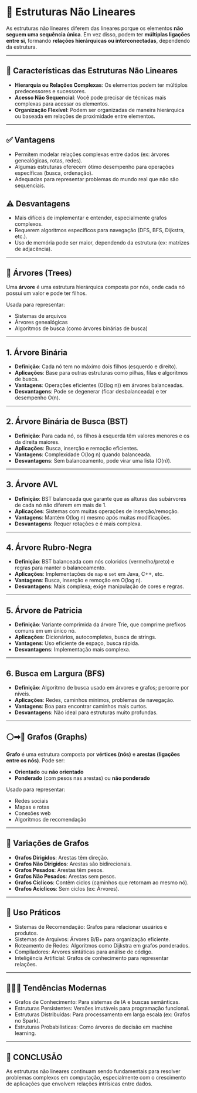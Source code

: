 # 📌 Estruturas Não Lineares

As estruturas não lineares diferem das lineares porque os elementos
**não seguem uma sequência única**. Em vez disso, podem ter
**múltiplas ligações entre si**, formando **relações hierárquicas ou interconectadas**,
dependendo da estrutura.

---

## 🔎 Características das Estruturas Não Lineares

- **Hierarquia ou Relações Complexas**: Os elementos podem ter múltiplos predecessores e sucessores.
- **Acesso Não Sequencial**: Você pode precisar de técnicas mais complexas para acessar os elementos.
- **Organização Flexível**: Podem ser organizadas de maneira hierárquica ou baseada em relações de proximidade entre elementos.

---

## ✅ Vantagens

- Permitem modelar relações complexas entre dados (ex: árvores genealógicas, rotas, redes).
- Algumas estruturas oferecem ótimo desempenho para operações específicas (busca, ordenação).
- Adequadas para representar problemas do mundo real que não são sequenciais.

## ⚠️ Desvantagens

- Mais difíceis de implementar e entender, especialmente grafos complexos.
- Requerem algoritmos específicos para navegação (DFS, BFS, Dijkstra, etc.).
- Uso de memória pode ser maior, dependendo da estrutura (ex: matrizes de adjacência).

---

## 🌲 Árvores (Trees)

Uma **árvore** é uma estrutura hierárquica composta por nós, onde cada nó possui um valor e pode ter filhos.

Usada para representar:

- Sistemas de arquivos
- Árvores genealógicas
- Algoritmos de busca (como árvores binárias de busca)

---

## 1. **Árvore Binária**

- **Definição**: Cada nó tem no máximo dois filhos (esquerdo e direito).
- **Aplicações**: Base para outras estruturas como pilhas, filas e algoritmos de busca.
- **Vantagens**: Operações eficientes (O(log n)) em árvores balanceadas.
- **Desvantagens**: Pode se degenerar (ficar desbalanceada) e ter desempenho O(n).

---

## 2. **Árvore Binária de Busca (BST)**

- **Definição**: Para cada nó, os filhos à esquerda têm valores menores e os da direita maiores.
- **Aplicações**: Busca, inserção e remoção eficientes.
- **Vantagens**: Complexidade O(log n) quando balanceada.
- **Desvantagens**: Sem balanceamento, pode virar uma lista (O(n)).

---

## 3. **Árvore AVL**

- **Definição**: BST balanceada que garante que as alturas das subárvores de cada nó não diferem em mais de 1.
- **Aplicações**: Sistemas com muitas operações de inserção/remoção.
- **Vantagens**: Mantém O(log n) mesmo após muitas modificações.
- **Desvantagens**: Requer rotações e é mais complexa.

---

## 4. **Árvore Rubro-Negra**

- **Definição**: BST balanceada com nós coloridos (vermelho/preto) e regras para manter o balanceamento.
- **Aplicações**: Implementações de `map` e `set` em Java, C++, etc.
- **Vantagens**: Busca, inserção e remoção em O(log n).
- **Desvantagens**: Mais complexa; exige manipulação de cores e regras.

---

## 5. **Árvore de Patricia**

- **Definição**: Variante comprimida da árvore Trie, que comprime prefixos comuns em um único nó.
- **Aplicações**: Dicionários, autocompletes, busca de strings.
- **Vantagens**: Uso eficiente de espaço, busca rápida.
- **Desvantagens**: Implementação mais complexa.

---

## 6. **Busca em Largura (BFS)**

- **Definição**: Algoritmo de busca usado em árvores e grafos; percorre por níveis.
- **Aplicações**: Redes, caminhos mínimos, problemas de navegação.
- **Vantagens**: Boa para encontrar caminhos mais curtos.
- **Desvantagens**: Não ideal para estruturas muito profundas.

---

## ⚪➡🔴 Grafos (Graphs)

**Grafo** é uma estrutura composta por **vértices (nós)** e **arestas (ligações entre os nós)**. Pode ser:

- **Orientado** ou **não orientado**
- **Ponderado** (com pesos nas arestas) ou **não ponderado**

Usado para representar:

- Redes sociais
- Mapas e rotas
- Conexões web
- Algoritmos de recomendação

---

## 🔁 Variações de Grafos

- **Grafos Dirigidos**: Arestas têm direção.
- **Grafos Não Dirigidos**: Arestas são bidirecionais.
- **Grafos Pesados**: Arestas têm pesos.
- **Grafos Não Pesados**: Arestas sem pesos.
- **Grafos Cíclicos**: Contêm ciclos (caminhos que retornam ao mesmo nó).
- **Grafos Acíclicos**: Sem ciclos (ex: Árvores).

---

## 🚀 Uso Práticos

- Sistemas de Recomendação: Grafos para relacionar usuários e produtos.
- Sistemas de Arquivos: Árvores B/B+ para organização eficiente.
- Roteamento de Redes: Algoritmos como Dijkstra em grafos ponderados.
- Compiladores: Árvores sintáticas para análise de código.
- Inteligência Artificial: Grafos de conhecimento para representar relações.

---

## 👨🏻‍💻 Tendências Modernas

- Grafos de Conhecimento: Para sistemas de IA e buscas semânticas.
- Estruturas Persistentes: Versões imutáveis para programação funcional.
- Estruturas Distribuídas: Para processamento em larga escala (ex: Grafos no Spark).
- Estruturas Probabilísticas: Como árvores de decisão em machine learning.

---

## 🔮 CONCLUSÃO

As estruturas não lineares continuam sendo fundamentais para resolver problemas complexos
em computação, especialmente com o crescimento de aplicações que envolvem relações intrísicas
entre dados.
